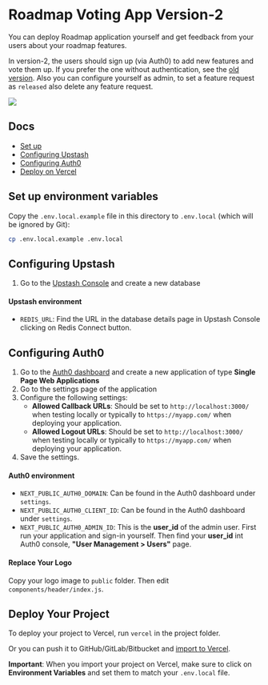 # Roadmap Voting App Version-2 

You can deploy Roadmap application yourself and get feedback from your users about your roadmap features. 

In version-2, the users should sign up (via Auth0) to add new features and vote them up. If you prefer the one without authentication, see the [old version](https://github.com/vercel/next.js/tree/canary/examples/with-redis). Also you can configure yourself as admin, to set a feature request as `released` also delete any feature request.  



![](https://github.com/upstash/roadmap/blob/main/public/ss.png)

## Docs
- [Set up](#set-up-environment-variables)
- [Configuring Upstash](#configuring-upstash)
- [Configuring Auth0](#configuring-auth0)
- [Deploy on Vercel](#deploy-your-local-project)


## Set up environment variables

Copy the `.env.local.example` file in this directory to `.env.local` (which will be ignored by Git):

```bash
cp .env.local.example .env.local
```


## Configuring Upstash

1. Go to the [Upstash Console](https://console.upstash.com/) and create a new database

#### Upstash environment

- `REDIS_URL`: Find the URL in the database details page in Upstash Console clicking on Redis Connect button.


## Configuring Auth0

1. Go to the [Auth0 dashboard](https://manage.auth0.com/) and create a new application of type **Single Page Web Applications**
2. Go to the settings page of the application
3. Configure the following settings:
    - **Allowed Callback URLs**: Should be set to `http://localhost:3000/` when testing locally or typically to `https://myapp.com/` when deploying your application.
    - **Allowed Logout URLs**: Should be set to `http://localhost:3000/` when testing locally or typically to `https://myapp.com/` when deploying your application.
4. Save the settings.

#### Auth0 environment

- `NEXT_PUBLIC_AUTH0_DOMAIN`: Can be found in the Auth0 dashboard under `settings`.
- `NEXT_PUBLIC_AUTH0_CLIENT_ID`: Can be found in the Auth0 dashboard under `settings`.
- `NEXT_PUBLIC_AUTH0_ADMIN_ID`: This is the  **user_id** of the admin user. First run your application and sign-in yourself. Then find your **user_id** int Auth0 console, **"User Management > Users"** page.

#### Replace Your Logo
Copy your logo image to `public` folder. Then edit `components/header/index.js`.

## Deploy Your Project

To deploy your project to Vercel, run `vercel` in the project folder. 

Or you can push it to GitHub/GitLab/Bitbucket and [import to Vercel](https://vercel.com/new?utm_source=github&utm_medium=readme&utm_campaign=upstash-roadmap).

**Important**: When you import your project on Vercel, make sure to click on **Environment Variables** and set them to match your `.env.local` file.
